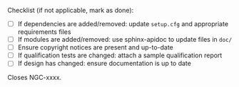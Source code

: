 <!-- Add a description of your change here -->

Checklist (if not applicable, mark as done):

- [ ] If dependencies are added/removed: update ``setup.cfg`` and appropriate requirements files
- [ ] If modules are added/removed: use sphinx-apidoc to update files in ``doc/``
- [ ] Ensure copyright notices are present and up-to-date
- [ ] If qualification tests are changed: attach a sample qualification report
- [ ] If design has changed: ensure documentation is up to date

Closes NGC-xxxx.
